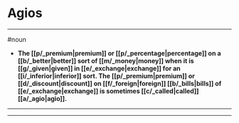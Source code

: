 # Agios
---
#noun
- **The [[p/_premium|premium]] or [[p/_percentage|percentage]] on a [[b/_better|better]] sort of [[m/_money|money]] when it is [[g/_given|given]] in [[e/_exchange|exchange]] for an [[i/_inferior|inferior]] sort. The [[p/_premium|premium]] or [[d/_discount|discount]] on [[f/_foreign|foreign]] [[b/_bills|bills]] of [[e/_exchange|exchange]] is sometimes [[c/_called|called]] [[a/_agio|agio]].**
---
---
